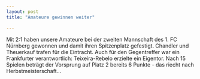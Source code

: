 ```yaml
---
layout: post
title: "Amateure gewinnen weiter"

---
```


Mit 2:1 haben unsere Amateure bei der zweiten Mannschaft des 1. FC Nürnberg gewonnen und damit ihren Spitzenplatz gefestigt. Chandler und Theuerkauf trafen für die Eintracht. Auch für den Gegentreffer war ein Frankfurter verantwortlich: Teixeira-Rebelo erzielte ein Eigentor. Nach 15 Spielen beträgt der Vorsprung auf Platz 2 bereits 6 Punkte - das riecht nach Herbstmeisterschaft...


